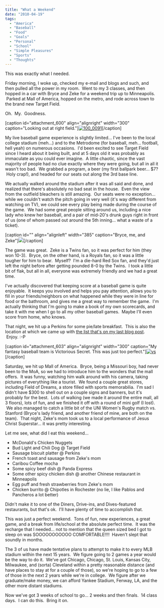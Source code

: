 ```yaml
---
title: "What a Weekend"
date: "2010-04-19"
tags:
  - "America"
  - "Baseball"
  - "Food"
  - "Goals"
  - "Personal"
  - "School"
  - "Simple Pleasures"
  - "Sports"
  - "Thoughts"
---
```


This was exactly what I needed.

Friday morning, I woke up, checked my e-mail and blogs and such, and then pulled all the power in my room.  Went to my 3 classes, and then hopped in a car with Bryce and Zeke for a weekend trip up to Minneapolis.  Parked at Mall of America, hopped on the metro, and rode across town to the brand new Target Field.

Oh.  My.  Goodness.

\[caption id="attachment\_600" align="alignright" width="300" caption="Looking out at right field."\][![](http://niclake13.wordpress.com/wp-content/uploads/2010/04/100_0091.jpg?w=300 "100_0091")](http://niclake13.wordpress.com/wp-content/uploads/2010/04/100_0091.jpg)\[/caption\]

My live baseball game experience is slightly limited... I've been to the local college stadium (meh...) and to the Metrodome (for baseball, meh... football, hell yeah) on numerous occasions.  I'd been excited to see Target Field since I heard about it being built, and at 5 days old it was probably as immaculate as you could ever imagine.  A little chaotic, since the vast majority of people had no clue exactly where they were going, but all in all it wasn't too bad.  We grabbed a program, a beer (my first ballpark beer... $7?  Holy crap!), and headed for our seats out along the 3rd base line.

We actually walked around the stadium after it was all said and done, and realized that there's absolutely no bad seat in the house.  Even the view from the outfield bleachers is still amazing.  Our seats were no exception... while we couldn't watch the pitch going in very well (it's way different from watching on TV), we could see every play being made during the course of the game.  We had some great people sitting around us, including a nice lady who knew her baseball, and a pair of mid-20's drunk guys right in front of us (one of whom passed out around the 5th inning... what a waste of a ticket).

\[caption id="" align="alignleft" width="385" caption="Bryce, me, and Zeke"\]![](images/23842_635148720093_38206727_36766783_744323_n.jpg)\[/caption\]

The game was great.  Zeke is a Twins fan, so it was perfect for him (they won 10-3).  Bryce, on the other hand, is a Royals fan, so it was a little tougher for him to bear.  Myself?  I'm a die-hard Red Sox fan, and they'd just left the night before after getting pounded 8-0 by the Twins.  I took a little bit of flak, but all in all, everyone was extremely friendly and we had a great time.

I've actually discovered that keeping score at a baseball game is quite enjoyable.  It keeps you involved and helps you pay attention, allows you to fill in your friends/neighbors on what happened while they were in line for food or the bathroom, and gives me a great way to remember the game.  I'm actually thinking that I'm going to make a book of my own scorecards, and take it with me when I go to all my other baseball games.  Maybe I'll even score from home, who knows.

That night, we hit up a Perkins for some pie/late breakfast.  This is also the location at which we came up with [the list that's on my last blog post](http://niclake13.wordpress.com/2010/04/17/595/).  Enjoy. :-P

\[caption id="attachment\_603" align="alignright" width="300" caption="My fantasy baseball team is Victorious Secret. This was just too perfect."\][![](http://niclake13.wordpress.com/wp-content/uploads/2010/04/vs.jpg?w=300 "vs")](http://niclake13.wordpress.com/wp-content/uploads/2010/04/vs.jpg)\[/caption\]

Saturday, we hit up Mall of America.  Bryce, being a Missouri boy, had never been to the MoA, so we had to introduce him to the wonders that the mall offers.  It was funny, watching him walk around with his camera, taking pictures of everything like a tourist.  We found a couple great stores, including Field of Dreams, a store filled with sports memorabilia.  I'm sad I didn't have $300 to shell out on a couple signs and banners, but it's probably for the best.  Lots of walking (we made it around the entire mall, all 3 floors), lots of fun, and we finished it off with a round of mini golf (I lost).  We also managed to catch a little bit of the UNI Women's Rugby match vs. Stanford (Bryce's lady friend, and another friend of mine, are both on the team).  That night, Zeke's mom took us to a local performance of Jesus Christ Superstar... it was pretty interesting.

Let me see, what did I eat this weekend...

- McDonald's Chicken Nuggets
- Bud Light and Chili Dog @ Target Field
- Sausage biscuit platter @ Perkins
- French toast and sausage from Zeke's mom
- Caribou Coffee mocha
- Some spicy beef dish @ Panda Express
- Some other spicy chicken dish @ another Chinese restaurant in Minneapolis
- Egg puff and fresh strawberries from Zeke's mom
- Chicken burrito @ Chipotles in Rochester (no lie, I like Pablos and Pancheros a lot better)

Didn't make it to one of the Diners, Drive-ins, and Dives-featured restaurants, but that's ok.  I'll have plenty of time to accomplish that.

This was just a perfect weekend.  Tons of fun, new experiences, a great game, and a break from life/school at the absolute perfect time.  It was the recharge that I needed... not to mention that the queen sized bed I got to sleep on was SOOOOOOOOOOO COMFORTABLE!!!!  Haven't slept that soundly in months.

The 3 of us have made tentative plans to attempt to make it to every MLB stadium within the next 15 years.  We figure going to 2 games a year would be the way to do it.  We've got Chicago, Chicago, St. Louis, Kansas City, Milwaukee, and (sorta) Cleveland within a pretty reasonable distance (and have places to stay at for a couple of those), so we're hoping to go to a few of those in the next 2 years while we're in college.  We figure after we graduate/make money, we can afford Yankee Stadium, Fenway, LA, and the other more distant stadiums.

Now we've got 3 weeks of school to go... 2 weeks and then finals.  14 class days.  I can do this.  Bring it on.
